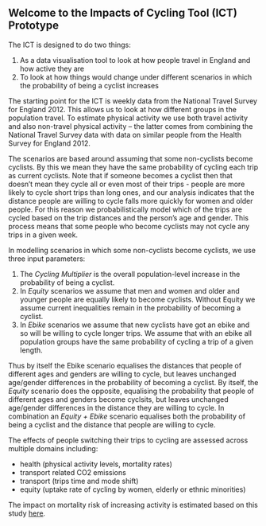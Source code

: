## Welcome to the Impacts of Cycling Tool (ICT) Prototype

The ICT is designed to do two things:
1. As a data visualisation tool to look at how people travel in England and how active they are
2. To look at how things would change under different scenarios in which the probability of being a cyclist increases

The starting point for the ICT is weekly data from the National Travel Survey for England 2012. This allows us to look at how different groups in the population travel. To estimate physical activity we use both travel activity and also non-travel physical activity – the latter comes from combining the National Travel Survey data with data on similar people from the Health Survey for England 2012. 

The scenarios are based around assuming that some non-cyclists become cyclists. By this we mean they have the same probability of cycling each trip as current cyclists.  Note that if someone becomes a cyclist then that doesn’t mean they cycle all or even most of their trips - people are more likely to cycle short trips than long ones, and our analysis indicates that the distance people are willing to cycle falls more quickly for women and older people. For this reason we probabilistically model which of the trips are cycled based on the trip distances and the person’s age and gender. This process means that some people who become cyclists may not cycle any trips in a given week. 

In modelling scenarios in which some non-cyclists become cyclists, we use three input parameters:

1. The *Cycling Multiplier* is the overall population-level increase in the probability of being a cyclist.
2. In *Equity* scenarios we assume that men and women and older and younger people are equally likely to become cyclists. Without Equity we assume current inequalities remain in the probability of becoming a cyclist. 
3. In *Ebike* scenarios we assume that new cyclists have got an ebike and so will be willing to cycle longer trips. We assume that with an ebike all population groups have the same probability of cycling a trip of a given length. 

Thus by itself the Ebike scenario equalises the distances that people of different ages and genders are willing to cycle, but leaves unchanged age/gender differences in the probability of becoming a cyclist.  By itself, the *Equity* scenario does the opposite, equalising the probability that people of different ages and genders become cyclsits, but leaves unchanged age/gender differences in the distance they are willing to cycle.  In combination an *Equity + Ebike* scenario equalises both the probability of being a cyclist and the distance that people are willing to cycle.

The effects of people switching their trips to cycling are assessed across multiple domains including:
*	health (physical activity levels, mortality rates)
*	transport related CO2 emissions
*	transport (trips time and mode shift)
*	equity (uptake rate of cycling by women, elderly or ethnic minorities)

The impact on mortality risk of increasing activity is estimated based on this study <a href="http://www.thelancet.com/journals/lancet/article/PIIS0140-6736%2811%2960749-6/abstract" target="_blank">here</a>.